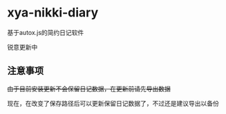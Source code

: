 # xya-nikki-diary
基于autox.js的简约日记软件

锐意更新中

## 注意事项
<s>由于目前安装更新不会保留日记数据，在更新前请先导出数据</s>

现在，在改变了保存路径后可以更新保留日记数据了，不过还是建议导出以备份
